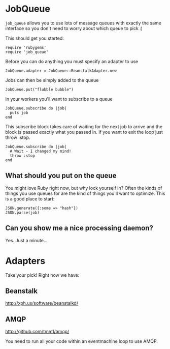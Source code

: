 JobQueue
========

`job_queue` allows you to use lots of message queues with exactly the same interface so you don't need to worry about which queue to pick :)

This should get you started:

    require 'rubygems'
    require 'job_queue'

Before you can do anything you must specify an adapter to use

    JobQueue.adapter = JobQueue::BeanstalkAdapter.new

Jobs can then be simply added to the queue

    JobQueue.put("flubble bubble")
    
In your workers you'll want to subscribe to a queue

    JobQueue.subscribe do |job|
      puts job
    end

This subscribe block takes care of waiting for the next job to arrive and the block is passed exactly what you passed in. If you want to exit the loop just throw :stop.

    JobQueue.subscribe do |job|
      # Wait - I changed my mind!
      throw :stop
    end

What should you put on the queue
--------------------------------

You might love Ruby right now, but why lock yourself in? Often the kinds of things you use queues for are the kind of things you'll want to optimize. This is a good place to start:

    JSON.generate({:some => "hash"})
    JSON.parse(job)

Can you show me a nice processing daemon?
-----------------------------------------

Yes. Just a minute...

Adapters
========

Take your pick! Right now we have:

Beanstalk
---------
<http://xph.us/software/beanstalkd/>

AMQP
----
<http://github.com/tmm1/amqp/>

You need to run all your code within an eventmachine loop to use AMQP.

